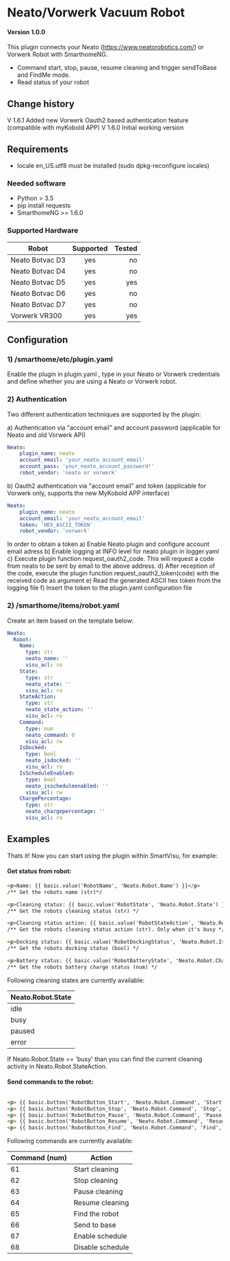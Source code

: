 # Neato/Vorwerk Vacuum Robot

#### Version 1.0.0

This plugin connects your Neato (https://www.neatorobotics.com/) or Vorwerk Robot with SmarthomeNG.
- Command start, stop, pause, resume cleaning and trigger sendToBase and FindMe mode.
- Read status of your robot

## Change history

V 1.6.1    Added new Vorwerk Oauth2 based authentication feature (compatible with myKobold APP)
V 1.6.0    Initial working version

## Requirements

- locale en_US.utf8 must be installed (sudo dpkg-reconfigure locales)

### Needed software

* Python > 3.5
* pip install requests
* SmarthomeNG >= 1.6.0


### Supported Hardware

| Robot             | Supported    | Tested |
| ----------------- |:------------:| ------:|
| Neato Botvac D3   | yes          | no     |
| Neato Botvac D4   | yes          | no     |
| Neato Botvac D5   | yes          | yes    |
| Neato Botvac D6   | yes          | no     |
| Neato Botvac D7   | yes          | no     |
| Vorwerk VR300     | yes          | yes    |

## Configuration

### 1) /smarthome/etc/plugin.yaml

Enable the plugin in plugin.yaml , type in your Neato or Vorwerk credentials and define whether you are using a Neato or Vorwerk robot.


### 2) Authentication

Two different authentication techniques are supported by the plugin: 

a) Authentication via "account email" and account password (applicable for Neato and old Vorwerk API)

```yaml
Neato:
    plugin_name: neato
    account_email: 'your_neato_account_email'
    account_pass: 'your_neato_account_password!'
    robot_vendor: 'neato or vorwerk'
```

b) Oauth2 authentication via "account email" and token (applicable for Vorwerk only, supports the new MyKobold APP interface) 
```yaml
Neato:
    plugin_name: neato
    account_email: 'your_neato_account_email'
    token: 'HEX_ASCII_TOKEN'
    robot_vendor: 'vorwerk'
```

In order to obtain a token 
a) Enable Neato plugin and configure account email adress
b) Enable logging at INFO level for neato plugin in logger.yaml
c) Execute plugin function request_oauth2_code. This will request a code from neato to be sent by email to the above address.
d) After reception of the code, execute the plugin function request_oauth2_token(code) with the received code as argument
e) Read the generated ASCII hex token from the logging file
f) Insert the token to the plugin.yaml configuration file


### 2) /smarthome/items/robot.yaml

Create an item based on the template below:

```yaml
Neato:
  Robot:
    Name:
      type: str
      neato_name: ''
      visu_acl: ro
    State:
      type: str
      neato_state: ''
      visu_acl: ro
    StateAction:
      type: str
      neato_state_action: ''
      visu_acl: ro
    Command:
      type: num
      neato_command: 0
      visu_acl: rw
    IsDocked:
      type: bool
      neato_isdocked: ''
      visu_acl: ro
    IsScheduleEnabled:
      type: bool
      neato_isscheduleenabled: ''
      visu_acl: rw
    ChargePercentage:
      type: str
      neato_chargepercentage: ''
      visu_acl: ro
```

## Examples

Thats it! Now you can start using the plugin within SmartVisu, for example:

#### Get status from robot:
```html
<p>Name: {{ basic.value('RobotName', 'Neato.Robot.Name') }}</p>
/** Get the robots name (str)*/

<p>Cleaning status: {{ basic.value('RobotState', 'Neato.Robot.State') }}</p>
/** Get the robots cleaning status (str) */

<p>Cleaning status action: {{ basic.value('RobotStateAction', 'Neato.Robot.StateAction') }}</p>
/** Get the robots cleaning status action (str). Only when it's busy */

<p>Docking status: {{ basic.value('RobotDockingStatus', 'Neato.Robot.IsDocked') }}</p>
/** Get the robots docking status (bool) */

<p>Battery status: {{ basic.value('RobotBatteryState', 'Neato.Robot.ChargePercentage') }}</p>
/** Get the robots battery charge status (num) */
```

Following cleaning states are currently available:

| Neato.Robot.State |
| ----------------- |
| idle              |
| busy              |
| paused            |
| error             |

If Neato.Robot.State == 'busy' than you can find the current cleaning activity in Neato.Robot.StateAction.


#### Send commands to the robot:

```html

<p> {{ basic.button('RobotButton_Start', 'Neato.Robot.Command', 'Start', '', '61', 'midi') }} </p>
<p> {{ basic.button('RobotButton_Stop', 'Neato.Robot.Command', 'Stop', '', '62', 'midi') }} </p>
<p> {{ basic.button('RobotButton_Pause', 'Neato.Robot.Command', 'Pause', '', '63', 'midi') }} </p>
<p> {{ basic.button('RobotButton_Resume', 'Neato.Robot.Command', 'Resume', '', '64', 'midi') }} </p>
<p> {{ basic.button('RobotButton_Find', 'Neato.Robot.Command', 'Find', '', '65', 'midi') }}</p>

```

Following commands are currently available:

| Command (num) | Action           |
| ------------- |------------------|
| 61            | Start cleaning   |
| 62            | Stop cleaning    |
| 63            | Pause cleaning   |
| 64            | Resume cleaning  |
| 65            | Find the robot   |
| 66            | Send to base     |
| 67            | Enable schedule  |
| 68            | Disable schedule |



